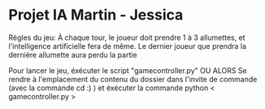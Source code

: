 # Projet IA Martin - Jessica

Règles du jeu:
 À chaque tour, le joueur doit prendre 1 à 3 allumettes, et l'intelligence artificielle fera de même.
 Le dernier joueur que prendra la dernière allumette aura perdu la partie


Pour lancer le jeu, éxécuter le script "gamecontroller.py"
OU ALORS 
Se rendre à l'emplacement du contenu du dossier dans l'invite de commande (avec la commande cd :) ) et éxécuter la commande python < gamecontroller.py >